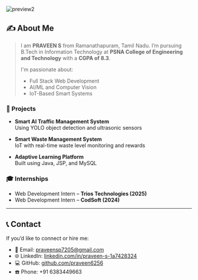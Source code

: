 ![preview2](https://github.com/user-attachments/assets/4d890639-afff-45cd-ba60-4521d0eb05f9)

## ✍️ About Me 

> I am **PRAVEEN S** from Ramanathapuram, Tamil Nadu. I’m pursuing B.Tech in Information Technology at **PSNA College of Engineering and Technology** with a **CGPA of 8.3**.
>
> I'm passionate about:
> - Full Stack Web Development  
> - AI/ML and Computer Vision  
> - IoT-Based Smart Systems  

### 🧪 Projects

- **Smart AI Traffic Management System**  
  Using YOLO object detection and ultrasonic sensors

- **Smart Waste Management System**  
  IoT with real-time waste level monitoring and rewards

- **Adaptive Learning Platform**  
  Built using Java, JSP, and MySQL

### 🎓 Internships

- Web Development Intern – **Trios Technologies (2025)**  
- Web Development Intern – **CodSoft (2024)**  

---

## 📞 Contact

If you’d like to connect or hire me:

- 📧 Email: praveensp7205@gmail.com  
- 🌐 LinkedIn: [linkedin.com/in/praveen-s-1a7428324](https://linkedin.com/in/praveen-s-1a7428324)  
- 💻 GitHub: [github.com/praveen6256](https://github.com/praveen6256)  
- ☎️ Phone: +91 6383449663  
